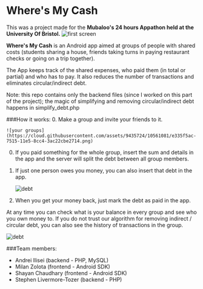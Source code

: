 # Where's My Cash
This was a project made for the **Mubaloo's 24 hours Appathon held at the University Of Bristol.**
![first screen](https://cloud.githubusercontent.com/assets/9435724/10561078/e3340f8a-7515-11e5-9c41-03855b0c1d5b.png)

**Where's My Cash** is an Android app aimed at groups of people with shared costs (students sharing a house, friends taking turns in paying restaurant checks or going on a trip together).

The App keeps track of the shared expenses, who paid them (in total or partial) and who has to pay. It also reduces the number of transactions and eliminates circular/indirect debt.

Note: this repo contains only the backend files (since I worked on this part of the project); the magic of simplifying and removing circular/indirect debt happens in simplify_debt.php

###How it works:
0. Make a group and invite your friends to it.

    ![your groups](https://cloud.githubusercontent.com/assets/9435724/10561081/e335f5ac-7515-11e5-8cc4-3ac22cbe2714.png)

0.  If you paid something for the whole group, insert the sum and details in the app and the server will split the debt between all group members.
0.  If just one person owes you money, you can also insert that debt in the app.

    ![debt](https://cloud.githubusercontent.com/assets/9435724/10561079/e334cbfa-7515-11e5-8858-577285f80c10.png)
    
0.  When you get your money back, just mark the debt as paid in the app.

At any time you can check what is your balance in every group and see who you own money to. If you do not trust our algorithm for removing indirect / circular debt, you can also see the history of transactions in the group.

![debt](https://cloud.githubusercontent.com/assets/9435724/10561079/e334cbfa-7515-11e5-8858-577285f80c10.png)

###Team members:
- Andrei Ilisei (backend - PHP, MySQL)
- Milan Zolota (frontend - Android SDK)
- Shayan Chaudhary (frontend - Android SDK)
- Stephen Livermore-Tozer (backend - PHP)
